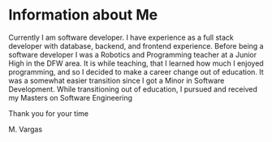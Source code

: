 # Information about Me
Currently I am software developer. I have experience as a full stack developer with database, backend, and frontend experience. Before being a software developer I was a Robotics and Programming teacher at a Junior High in the DFW area. It is while teaching, that I learned how much I enjoyed programming, and so I decided to make a career change out of education. It was a somewhat easier transition since I got a Minor in Software Development. While transitioning out of education, I pursued and received my Masters on Software Engineering

Thank you for your time

M. Vargas